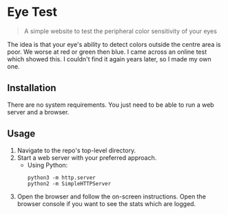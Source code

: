 # Eye Test
> A simple website to test the peripheral color sensitivity of your eyes

The idea is that your eye's ability to detect colors outside the centre area is poor. We worse at red or green then blue. I came across an online test which showed this. I couldn't find it again years later, so I made my own one.

## Installation

There are no system requirements. You just need to be able to run a web server and a browser.

## Usage

1. Navigate to the repo's top-level directory.
2. Start a web server with your preferred approach.
   - Using Python:
        ```
        python3 -m http.server
        python2 -m SimpleHTTPServer
        ```
3. Open the browser and follow the on-screen instructions. Open the browser console if you want to see the stats which are logged.
